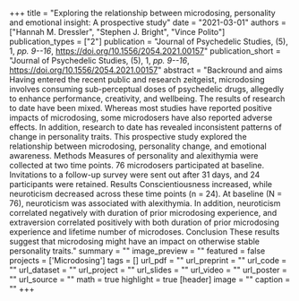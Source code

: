 +++
title = "Exploring the relationship between microdosing, personality and emotional insight: A prospective study"
date = "2021-03-01"
authors = ["Hannah M. Dressler", "Stephen J. Bright", "Vince Polito"]
publication_types = ["2"]
publication = "Journal of Psychedelic Studies, (5), 1, _pp. 9--16_, https://doi.org/10.1556/2054.2021.00157"
publication_short = "Journal of Psychedelic Studies, (5), 1, _pp. 9--16_, https://doi.org/10.1556/2054.2021.00157"
abstract = "Backround and aims Having entered the recent public and research zeitgeist, microdosing involves consuming sub-perceptual doses of psychedelic drugs, allegedly to enhance performance, creativity, and wellbeing. The results of research to date have been mixed. Whereas most studies have reported positive impacts of microdosing, some microdosers have also reported adverse effects. In addition, research to date has revealed inconsistent patterns of change in personality traits. This prospective study explored the relationship between microdosing, personality change, and emotional awareness. Methods Measures of personality and alexithymia were collected at two time points. 76 microdosers participated at baseline. Invitations to a follow-up survey were sent out after 31 days, and 24 participants were retained. Results Conscientiousness increased, while neuroticism decreased across these time points (n = 24). At baseline (N = 76), neuroticism was associated with alexithymia. In addition, neuroticism correlated negatively with duration of prior microdosing experience, and extraversion correlated positively with both duration of prior microdosing experience and lifetime number of microdoses. Conclusion These results suggest that microdosing might have an impact on otherwise stable personality traits."
summary = ""
image_preview = ""
featured = false
projects = ['Microdosing']
tags = []
url_pdf = ""
url_preprint = ""
url_code = ""
url_dataset = ""
url_project = ""
url_slides = ""
url_video = ""
url_poster = ""
url_source = ""
math = true
highlight = true
[header]
image = ""
caption = ""
+++
